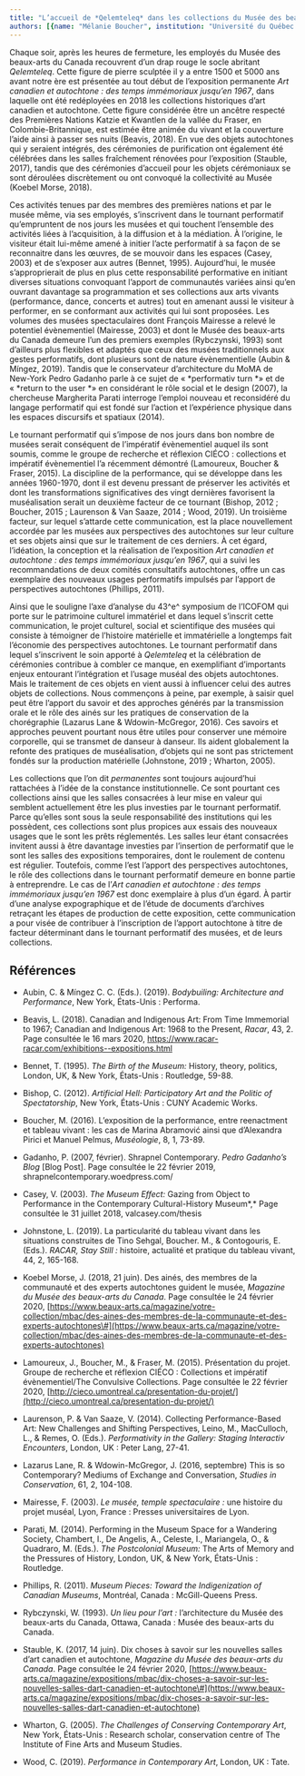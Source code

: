 ```yaml
---
title: "L’accueil de *Qelemteleq* dans les collections du Musée des beaux-arts du Canada et l’apport autochtone au tournant performatif des musées"
authors: [{name: "Mélanie Boucher", institution: "Université du Québec en Outaouais – Gatineau, Canada"}]
---
```


Chaque soir, après les heures de fermeture, les employés du Musée des
beaux-arts du Canada recouvrent d’un drap rouge le socle abritant
*Qelemteleq*. Cette figure de pierre sculptée il y a entre 1500 et 5000
ans avant notre ère est présentée au tout début de l’exposition
permanente *Art canadien et autochtone : des temps immémoriaux jusqu’en
1967*, dans laquelle ont été redéployées en 2018 les collections
historiques d’art canadien et autochtone. Cette figure considérée être
un ancêtre respecté des Premières Nations Katzie et Kwantlen de la
vallée du Fraser, en Colombie-Britannique, est estimée être animée du
vivant et la couverture l’aide ainsi à passer ses nuits (Beavis, 2018).
En vue des objets autochtones qui y seraient intégrés, des cérémonies de
purification ont également été célébrées dans les salles fraîchement
rénovées pour l’exposition (Stauble, 2017), tandis que des cérémonies
d’accueil pour les objets cérémoniaux se sont déroulées discrètement ou
ont convoqué la collectivité au Musée (Koebel Morse, 2018).

Ces activités tenues par des membres des premières nations et par le
musée même, via ses employés, s’inscrivent dans le tournant performatif
qu’empruntent de nos jours les musées et qui touchent l’ensemble des
activités liées à l’acquisition, à la diffusion et à la médiation. À
l’origine, le visiteur était lui-même amené à initier l’acte performatif
à sa façon de se reconnaitre dans les œuvres, de se mouvoir dans les
espaces (Casey, 2003) et de s’exposer aux autres (Bennet, 1995).
Aujourd’hui, le musée s’approprierait de plus en plus cette
responsabilité performative en initiant diverses situations convoquant
l’apport de communautés variées ainsi qu’en ouvrant davantage sa
programmation et ses collections aux arts vivants (performance, dance,
concerts et autres) tout en amenant aussi le visiteur à performer, en se
conformant aux activités qui lui sont proposées. Les volumes des musées
spectaculaires dont François Mairesse a relevé le potentiel évènementiel
(Mairesse, 2003) et dont le Musée des beaux-arts du Canada demeure l’un
des premiers exemples (Rybczynski, 1993) sont d’ailleurs plus flexibles
et adaptés que ceux des musées traditionnels aux gestes performatifs,
dont plusieurs sont de nature évènementielle (Aubin & Míngez, 2019).
Tandis que le conservateur d’architecture du MoMA de New-York
Pedro Gadanho parle à ce sujet de « *performativ turn *» et de « *return
to the user *» en considérant le rôle social et le design (2007), la
chercheuse Margherita Parati interroge l’emploi nouveau et reconsidéré
du langage performatif qui est fondé sur l’action et l’expérience
physique dans les espaces discursifs et spatiaux (2014).

Le tournant performatif qui s’impose de nos jours dans bon nombre de
musées serait conséquent de l’impératif évènementiel auquel ils sont
soumis, comme le groupe de recherche et réflexion CIÉCO : collections et
impératif évènementiel l’a récemment démontré (Lamoureux, Boucher &
Fraser, 2015). La discipline de la performance, qui se développe dans
les années 1960-1970, dont il est devenu pressant de préserver les
activités et dont les transformations significatives des vingt dernières
favorisent la muséalisation serait un deuxième facteur de ce tournant
(Bishop, 2012 ; Boucher, 2015 ; Laurenson & Van Saaze, 2014 ; Wood,
2019). Un troisième facteur, sur lequel s’attarde cette communication,
est la place nouvellement accordée par les musées aux perspectives des
autochtones sur leur culture et ses objets ainsi que sur le traitement
de ces derniers. À cet égard, l’idéation, la conception et la
réalisation de l’exposition *Art canadien et autochtone : des temps
immémoriaux jusqu’en 1967*, qui a suivi les recommandations de deux
comités consultatifs autochtones, offre un cas exemplaire des nouveaux
usages performatifs impulsés par l’apport de perspectives autochtones
(Phillips, 2011).

Ainsi que le souligne l’axe d’analyse du 43^e^ symposium de l’ICOFOM qui
porte sur le patrimoine culturel immatériel et dans lequel s’inscrit
cette communication, le projet culturel, social et scientifique des
musées qui consiste à témoigner de l’histoire matérielle et immatérielle
a longtemps fait l’économie des perspectives autochtones. Le tournant
performatif dans lequel s’inscrivent le soin apporté à *Qelemteleq* et
la célébration de cérémonies contribue à combler ce manque, en
exemplifiant d’importants enjeux entourant l’intégration et l’usage
muséal des objets autochtones. Mais le traitement de ces objets en vient
aussi à influencer celui des autres objets de collections. Nous
commençons à peine, par exemple, à saisir quel peut être l’apport du
savoir et des approches générés par la transmission orale et le rôle des
ainés sur les pratiques de conservation de la chorégraphie (Lazarus Lane
& Wdowin-McGregor, 2016). Ces savoirs et approches peuvent pourtant nous
être utiles pour conserver une mémoire corporelle, qui se transmet de
danseur à danseur. Ils aident globalement la refonte des pratiques de
muséalisation, d’objets qui ne sont pas strictement fondés sur la
production matérielle (Johnstone, 2019 ; Wharton, 2005).

Les collections que l’on dit *permanentes* sont toujours aujourd’hui
rattachées à l’idée de la constance institutionnelle. Ce sont pourtant
ces collections ainsi que les salles consacrées à leur mise en valeur
qui semblent actuellement être les plus investies par le tournant
performatif. Parce qu’elles sont sous la seule responsabilité des
institutions qui les possèdent, ces collections sont plus propices aux
essais des nouveaux usages que le sont les prêts réglementés. Les salles
leur étant consacrées invitent aussi à être davantage investies par
l’insertion de performatif que le sont les salles des expositions
temporaires, dont le roulement de contenu est régulier. Toutefois, comme
l’est l’apport des perspectives autochtones, le rôle des collections
dans le tournant performatif demeure en bonne partie à entreprendre. Le
cas de l’*Art canadien et autochtone : des temps immémoriaux jusqu’en
1967* est donc exemplaire à plus d’un égard. À partir d’une analyse
expographique et de l’étude de documents d’archives retraçant les étapes
de production de cette exposition, cette communication a pour visée de
contribuer à l’inscription de l’apport autochtone à titre de facteur
déterminant dans le tournant performatif des musées, et de leurs
collections.

## Références

- Aubin, C. & Míngez C. C. (Eds.). (2019). *Bodybuiling: Architecture
  and Performance*, New York, États-Unis : Performa.
- Beavis, L. (2018). Canadian and Indigenous Art: From Time Immemorial
  to 1967; Canadian and Indigenous Art: 1968 to the Present, *Racar*,
  43, 2. Page consultée le 16 mars 2020,
  <https://www.racar-racar.com/exhibitions--expositions.html>

- Bennet, T. (1995). *The Birth of the Museum:* History, theory,
  politics, London, UK, & New York, États-Unis : Routledge, 59-88.

- Bishop, C. (2012). *Artificial Hell: Participatory Art and the Politic
  of Spectatorship*, New York, États-Unis : CUNY Academic Works.

- Boucher, M. (2016). L’exposition de la performance, entre reenactment
  et tableau vivant : les cas de Marina Abramović ainsi que d’Alexandra
  Pirici et Manuel Pelmus, *Muséologie*, 8, 1, 73-89.

- Gadanho, P. (2007, février). Shrapnel Contemporary. *Pedro Gadanho’s
  Blog* \[Blog Post\]. Page consultée le 22 février 2019,
  shrapnelcontemporary.woedpress.com/

- Casey, V. (2003). *The Museum Effect:* Gazing from Object to
  Performance in the Contemporary Cultural-History Museum*,* Page
  consultée le 31 juillet 2018, valcasey.com/thesis

- Johnstone, L. (2019). La particularité du tableau vivant dans les
  situations construites de Tino Sehgal, Boucher. M., & Contogouris, E.
  (Eds.). *RACAR, Stay Still :* histoire, actualité et pratique du
  tableau vivant, 44, 2, 165-168.

- Koebel Morse, J. (2018, 21 juin). Des ainés, des membres de la
  communauté et des experts autochtones guident le musée, *Magazine du
  Musée des beaux-arts du Canada*. Page consultée le 24 février 2020,
  [https://www.beaux-arts.ca/magazine/votre-collection/mbac/des-aines-des-membres-de-la-communaute-et-des-experts-autochtones\#](https://www.beaux-arts.ca/magazine/votre-collection/mbac/des-aines-des-membres-de-la-communaute-et-des-experts-autochtones)

- Lamoureux, J., Boucher, M., & Fraser, M. (2015). Présentation du
  projet. Groupe de recherche et réflexion CIÉCO : Collections et
  impératif évènementiel/The Convulsive Collections. Page consultée le
  22 février 2020,
  [http://cieco.umontreal.ca/presentation-du-projet/](http://cieco.umontreal.ca/presentation-du-projet/)
- Laurenson, P. & Van Saaze, V. (2014). Collecting Performance-Based
  Art: New Challenges and Shifting Perspectives, Leino, M., MacCulloch,
  L., & Remes, O. (Eds.). *Performativity in the Gallery: Staging
  Interactiv Encounters*, London, UK : Peter Lang, 27-41.
- Lazarus Lane, R. & Wdowin-McGregor, J. (2016, septembre) This is so
  Contemporary? Mediums of Exchange and Conversation, *Studies in
  Conservation*, 61, 2, 104-108.

- Mairesse, F. (2003). *Le musée, temple spectaculaire :* une histoire
  du projet muséal, Lyon, France : Presses universitaires de Lyon.

- Parati, M. (2014). Performing in the Museum Space for a Wandering
  Society, Chambert, I., De Angelis, A., Celeste, I., Mariangela, O., &
  Quadraro, M. (Eds.). *The Postcolonial Museum:* The Arts of Memory and
  the Pressures of History, London, UK, & New York, États-Unis :
  Routledge.

- Phillips, R. (2011). *Museum Pieces: Toward the Indigenization of
  Canadian Museums*, Montréal, Canada : McGill-Queens Press.

- Rybczynski, W. (1993). *Un lieu pour l’art :* l’architecture du Musée
  des beaux-arts du Canada, Ottawa, Canada : Musée des beaux-arts du
  Canada. 

- Stauble, K. (2017, 14 juin). Dix choses à savoir sur les nouvelles
  salles d’art canadien et autochtone, *Magazine du Musée des beaux-arts
  du Canada*. Page consultée le 24 février 2020,
  [https://www.beaux-arts.ca/magazine/expositions/mbac/dix-choses-a-savoir-sur-les-nouvelles-salles-dart-canadien-et-autochtone\#](https://www.beaux-arts.ca/magazine/expositions/mbac/dix-choses-a-savoir-sur-les-nouvelles-salles-dart-canadien-et-autochtone)

- Wharton, G. (2005). *The Challenges of Conserving Contemporary Art*,
  New York, États-Unis : Research scholar, conservation centre of The
  Institute of Fine Arts and Museum Studies.

- Wood, C. (2019). *Performance in Contemporary Art*, London, UK : Tate.